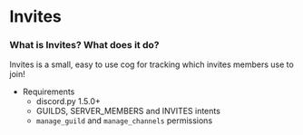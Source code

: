 # Invites
### What is Invites? What does it do?
Invites is a small, easy to use cog for tracking which invites members use to join!

- Requirements
    - discord.py 1.5.0+
    - GUILDS, SERVER_MEMBERS and INVITES intents
    - `manage_guild` and `manage_channels` permissions

